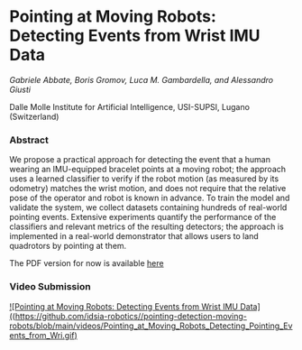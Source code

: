 # Pointing  at  Moving  Robots:  Detecting  Events  from  Wrist  IMU  Data

*Gabriele Abbate, Boris Gromov, Luca M. Gambardella, and Alessandro Giusti*

Dalle Molle Institute for Artificial Intelligence, USI-SUPSI, Lugano (Switzerland)

### Abstract

We propose a practical approach for detecting the event that a human wearing an IMU-equipped bracelet points at a moving robot; the approach uses a learned classifier to verify if the robot motion (as measured by its odometry) matches the wrist motion, and does not require that the relative pose of the operator and robot is known in advance.  To train the model and validate the system, we collect datasets containing hundreds of real-world pointing events.  Extensive experiments quantify the performance of the classifiers and relevant metrics of the resulting detectors; the approach is implemented in a real-world demonstrator that allows users to land quadrotors by pointing at them.

The PDF version for now is available [here](to_add)

### Video Submission

[![Pointing  at  Moving  Robots:  Detecting  Events  from  Wrist  IMU  Data]((https://github.com/idsia-robotics//pointing-detection-moving-robots/blob/main/videos/Pointing_at_Moving_Robots_Detecting_Pointing_Events_from_Wri.gif)](https://www.youtube.com/watch?v=x7Xt7Xr7pWk&ab_channel=BorisGromov)
